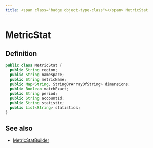 ```yaml
---
title: <span class="badge object-type-class"></span> MetricStat
---
```

# <span class="badge object-type-class"></span> MetricStat

## Definition

```java
public class MetricStat {
  public String region;
  public String namespace;
  public String metricName;
  public Map<String, StringOrArrayOfString> dimensions;
  public Boolean matchExact;
  public String period;
  public String accountId;
  public String statistic;
  public List<String> statistics;
}
```
## See also

 * <span class="badge builder"></span> [MetricStatBuilder](./builder-MetricStatBuilder.md)
